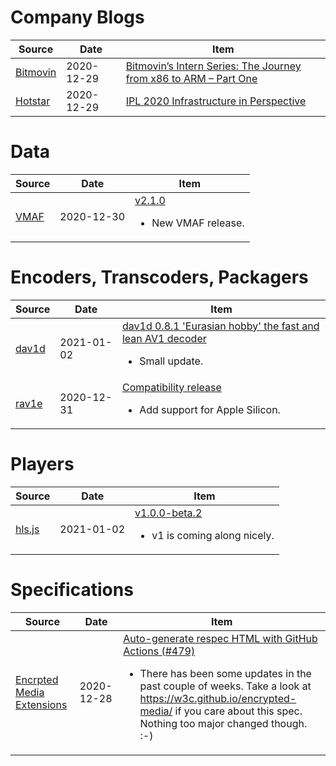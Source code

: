 
# Company Blogs
| Source                                   | Date       | Item                                                                                                                                                  |
| ---------------------------------------- | ---------- | ----------------------------------------------------------------------------------------------------------------------------------------------------- |
| [Bitmovin](https://bitmovin.com/blog/)   | 2020-12-29 | [Bitmovin’s Intern Series: The Journey from x86 to ARM – Part One](https://bitmovin.com/x86-to-arm-part-1-library-dependencies/)                      |
| [Hotstar](https://blog.hotstar.com/feed) | 2020-12-29 | [IPL 2020 Infrastructure in Perspective](https://blog.hotstar.com/ipl-2020-infrastructure-in-perspective-fe00a21963ea?source=rss----dbc3fcbc7f07---4) |
# Data
| Source                                                | Date       | Item                                                                                             |
| ----------------------------------------------------- | ---------- | ------------------------------------------------------------------------------------------------ |
| [VMAF](https://github.com/Netflix/vmaf/releases.atom) | 2020-12-30 | [v2.1.0](https://github.com/Netflix/vmaf/releases/tag/v2.1.0)<ul><li>New VMAF release.</li></ul> |
# Encoders, Transcoders, Packagers
| Source                                                   | Date       | Item                                                                                                                                              |
| -------------------------------------------------------- | ---------- | ------------------------------------------------------------------------------------------------------------------------------------------------- |
| [dav1d](https://github.com/videolan/dav1d/releases.atom) | 2021-01-02 | [dav1d 0.8.1 'Eurasian hobby' the fast and lean AV1 decoder](https://github.com/videolan/dav1d/releases/tag/0.8.1)<ul><li>Small update.</li></ul> |
| [rav1e](https://github.com/xiph/rav1e/releases.atom)     | 2020-12-31 | [Compatibility release](https://github.com/xiph/rav1e/releases/tag/v0.3.5)<ul><li>Add support for Apple Silicon.</li></ul>                        |
# Players
| Source                                                      | Date       | Item                                                                                                                        |
| ----------------------------------------------------------- | ---------- | --------------------------------------------------------------------------------------------------------------------------- |
| [hls.js](https://github.com/video-dev/hls.js/releases.atom) | 2021-01-02 | [v1.0.0-beta.2](https://github.com/video-dev/hls.js/releases/tag/v1.0.0-beta.2)<ul><li>v1 is coming along nicely.</li></ul> |
# Specifications
| Source                                                                                  | Date       | Item                                                                                                                                                                                                                                                                                                                                              |
| --------------------------------------------------------------------------------------- | ---------- | ------------------------------------------------------------------------------------------------------------------------------------------------------------------------------------------------------------------------------------------------------------------------------------------------------------------------------------------------- |
| [Encrpted Media Extensions](https://github.com/w3c/encrypted-media/commits/master.atom) | 2020-12-28 | [Auto-generate respec HTML with GitHub Actions (#479)](https://github.com/w3c/encrypted-media/commit/72c6beb7493d878cb85e3aa2adb4caac2a5fe99e)<ul><li>There has been some updates in the past couple of weeks. Take a look at https://w3c.github.io/encrypted-media/ if you care about this spec. Nothing too major changed though. :-)</li></ul> |